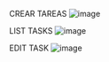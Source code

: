 CREAR TAREAS
![image](https://user-images.githubusercontent.com/92057245/200399969-897c1959-acb2-45e0-a95b-0ff8b2f8fa59.png)

LIST TASKS
![image](https://user-images.githubusercontent.com/92057245/200400291-bfa98a90-46ab-472a-ab28-6d8c23a6e631.png)

EDIT TASK
![image](https://user-images.githubusercontent.com/92057245/200400425-2467af19-bdc1-4101-9ffd-60be26305eca.png)
